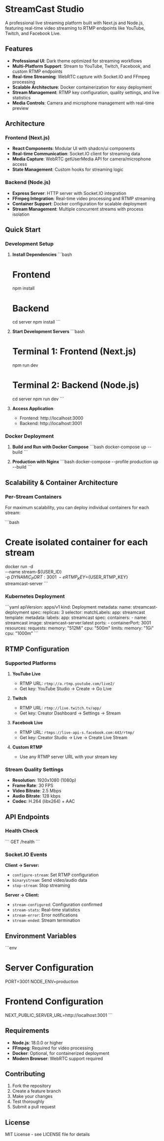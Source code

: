 # StreamCast Studio

A professional live streaming platform built with Next.js and Node.js, featuring real-time video streaming to RTMP endpoints like YouTube, Twitch, and Facebook Live.

## Features

- **Professional UI**: Dark theme optimized for streaming workflows
- **Multi-Platform Support**: Stream to YouTube, Twitch, Facebook, and custom RTMP endpoints
- **Real-time Streaming**: WebRTC capture with Socket.IO and FFmpeg processing
- **Scalable Architecture**: Docker containerization for easy deployment
- **Stream Management**: RTMP key configuration, quality settings, and live statistics
- **Media Controls**: Camera and microphone management with real-time preview

## Architecture

### Frontend (Next.js)
- **React Components**: Modular UI with shadcn/ui components
- **Real-time Communication**: Socket.IO client for streaming data
- **Media Capture**: WebRTC getUserMedia API for camera/microphone access
- **State Management**: Custom hooks for streaming logic

### Backend (Node.js)
- **Express Server**: HTTP server with Socket.IO integration
- **FFmpeg Integration**: Real-time video processing and RTMP streaming
- **Container Support**: Docker configuration for scalable deployment
- **Stream Management**: Multiple concurrent streams with process isolation

## Quick Start

### Development Setup

1. **Install Dependencies**
   \`\`\`bash
   # Frontend
   npm install
   
   # Backend
   cd server
   npm install
   \`\`\`

2. **Start Development Servers**
   \`\`\`bash
   # Terminal 1: Frontend (Next.js)
   npm run dev
   
   # Terminal 2: Backend (Node.js)
   cd server
   npm run dev
   \`\`\`

3. **Access Application**
   - Frontend: http://localhost:3000
   - Backend: http://localhost:3001

### Docker Deployment

1. **Build and Run with Docker Compose**
   \`\`\`bash
   docker-compose up --build
   \`\`\`

2. **Production with Nginx**
   \`\`\`bash
   docker-compose --profile production up --build
   \`\`\`

## Scalability & Container Architecture

### Per-Stream Containers

For maximum scalability, you can deploy individual containers for each stream:

\`\`\`bash
# Create isolated container for each stream
docker run -d \
  --name stream-${USER_ID} \
  -p ${DYNAMIC_PORT}:3001 \
  -e RTMP_KEY=${USER_RTMP_KEY} \
  streamcast-server
\`\`\`

### Kubernetes Deployment

\`\`\`yaml
apiVersion: apps/v1
kind: Deployment
metadata:
  name: streamcast-deployment
spec:
  replicas: 3
  selector:
    matchLabels:
      app: streamcast
  template:
    metadata:
      labels:
        app: streamcast
    spec:
      containers:
      - name: streamcast
        image: streamcast-server:latest
        ports:
        - containerPort: 3001
        resources:
          requests:
            memory: "512Mi"
            cpu: "500m"
          limits:
            memory: "1Gi"
            cpu: "1000m"
\`\`\`

## RTMP Configuration

### Supported Platforms

1. **YouTube Live**
   - RTMP URL: `rtmp://a.rtmp.youtube.com/live2/`
   - Get key: YouTube Studio → Create → Go Live

2. **Twitch**
   - RTMP URL: `rtmp://live.twitch.tv/app/`
   - Get key: Creator Dashboard → Settings → Stream

3. **Facebook Live**
   - RTMP URL: `rtmps://live-api-s.facebook.com:443/rtmp/`
   - Get key: Creator Studio → Live → Create Live Stream

4. **Custom RTMP**
   - Use any RTMP server URL with your stream key

### Stream Quality Settings

- **Resolution**: 1920x1080 (1080p)
- **Frame Rate**: 30 FPS
- **Video Bitrate**: 2.5 Mbps
- **Audio Bitrate**: 128 kbps
- **Codec**: H.264 (libx264) + AAC

## API Endpoints

### Health Check
\`\`\`
GET /health
\`\`\`

### Socket.IO Events

**Client → Server:**
- `configure-stream`: Set RTMP configuration
- `binarystream`: Send video/audio data
- `stop-stream`: Stop streaming

**Server → Client:**
- `stream-configured`: Configuration confirmed
- `stream-stats`: Real-time statistics
- `stream-error`: Error notifications
- `stream-ended`: Stream termination

## Environment Variables

\`\`\`env
# Server Configuration
PORT=3001
NODE_ENV=production

# Frontend Configuration
NEXT_PUBLIC_SERVER_URL=http://localhost:3001
\`\`\`

## Requirements

- **Node.js**: 18.0.0 or higher
- **FFmpeg**: Required for video processing
- **Docker**: Optional, for containerized deployment
- **Modern Browser**: WebRTC support required

## Contributing

1. Fork the repository
2. Create a feature branch
3. Make your changes
4. Test thoroughly
5. Submit a pull request

## License

MIT License - see LICENSE file for details
